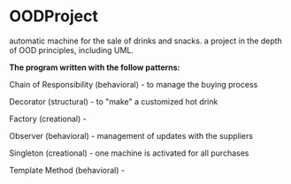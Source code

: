 # OODProject
automatic machine for the sale of drinks and snacks. a project in the depth of OOD principles, including UML.


**The program written with the follow patterns:**

Chain of Responsibility (behavioral) - to manage the buying process

Decorator (structural) - to "make" a customized hot drink

Factory (creational) - 

Observer (behavioral) - management of updates with the suppliers

Singleton (creational) - one machine is activated for all purchases

Template Method (behavioral) - 
